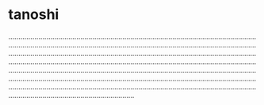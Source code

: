 # tanoshi

...................................................................................................................................................................................................................................................................................................................................................................................................................................................................................................................................................................................................................................................................................................................................................................................................................................................................................................................................................................